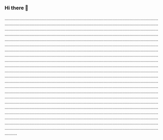 ### Hi there 👋

..................................................................................................................................................................................................................................................................................................................................................................................................................................................................................................................................................................................................................................................................................................................................................................................................................................................................................................................................................................................................................................................................................................................................................................................................................................................................................................................................................................................................................................................................................................................................................................................................................................................................................................................................................................................................................................................................................................................................................................................................................................................................................................................................................................................................................................................................................................................................................................................................................................................................................................................................................................................................................................................................................................................................................................................................................................................